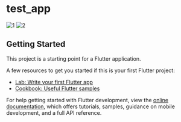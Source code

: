 # test_app

![1](https://user-images.githubusercontent.com/80839199/175950849-6e9fbb42-3f43-4959-b920-78f5ec90654d.png)
![2](https://user-images.githubusercontent.com/80839199/175950888-38b6d933-5be2-43b6-8929-59345475750e.png)

## Getting Started

This project is a starting point for a Flutter application.

A few resources to get you started if this is your first Flutter project:

- [Lab: Write your first Flutter app](https://docs.flutter.dev/get-started/codelab)
- [Cookbook: Useful Flutter samples](https://docs.flutter.dev/cookbook)

For help getting started with Flutter development, view the
[online documentation](https://docs.flutter.dev/), which offers tutorials,
samples, guidance on mobile development, and a full API reference.
